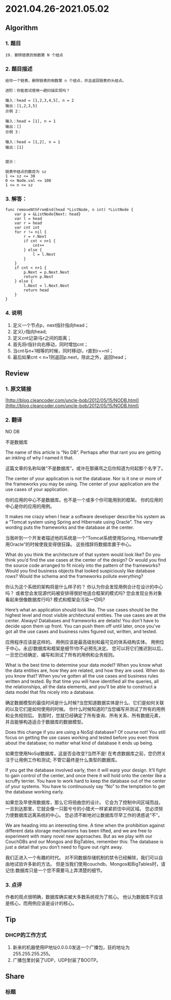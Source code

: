 # 2021.04.26-2021.05.02

## Algorithm
### 1. 题目
```
19. 删除链表的倒数第 N 个结点
```
### 2. 题目描述
```
给你一个链表，删除链表的倒数第 n 个结点，并且返回链表的头结点。

进阶：你能尝试使用一趟扫描实现吗？

输入：head = [1,2,3,4,5], n = 2
输出：[1,2,3,5]
示例 2：

输入：head = [1], n = 1
输出：[]
示例 3：

输入：head = [1,2], n = 1
输出：[1]
 

提示：

链表中结点的数目为 sz
1 <= sz <= 30
0 <= Node.val <= 100
1 <= n <= sz

```

### 3. 解答：
```golang
func removeNthFromEnd(head *ListNode, n int) *ListNode {
	var p = &ListNode{Next: head}
	var l = head
	var r = head
	var cnt int
	for r != nil {
		r = r.Next
		if cnt < n+1 {
			cnt++
		} else {
			l = l.Next
		}
	}
	if cnt < n+1 {
		p.Next = p.Next.Next
		return p.Next
	} else {
		l.Next = l.Next.Next
		return head
	}
}
```
### 4. 说明
1. 定义一个节点p，next指针指向head；
2. 定义l,r指向head;
3. 定义cnt记录l与r之间的距离；
4. 首先将r指针向右移动，同时增加cnt；
5. 当cnt与n+1相等的时候，同时移动l，r直到r==nil；
6. 最后如果cnt < n+1则返回p.next，除此之外，返回head；

## Review
### 1. 原文链接
[http://blog.cleancoder.com/uncle-bob/2012/05/15/NODB.html](http://blog.cleancoder.com/uncle-bob/2012/05/15/NODB.html)

### 2. 翻译
NO DB

不是数据库

The name of this article is “No DB”. Perhaps after that rant you are getting an inkling of why I named it that.

这篇文章的名称叫做“不是数据库”。或许在那痛骂之后你知道为何起那个名字了。

The center of your application is not the database. Nor is it one or more of the frameworks you may be using. 
The center of your application are the use cases of your application.

你的应用的中心不是数据库。也不是一个或多个你可能用到的框架。
你的应用的中心是你的应用的用例。

It makes me crazy when I hear a software developer describe his system as a “Tomcat system using Spring and Hibernate using Oracle”. 
The very wording puts the frameworks and the database at the center.

当我听到一个开发者描述他的系统是一个“Tomcat系统使用Spring, Hibernate使用Oracle”的时候使我变得很狂躁。
这些措辞将数据库置于中心。

What do you think the architecture of that system would look like? 
Do you think you’d find the use cases at the center of the design? 
Or would you find the source code arranged to fit nicely into the pattern of the frameworks? 
Would you find business objects that looked suspiciously like database rows? 
Would the schema and the frameworks pollute everything?

你认为这个系统的架构将是什么样子的？
你认为你会发现用例合计在设计的中心吗？
或者您会发现源代码被安排得很好地适合框架的模式吗?
您会发现业务对象看起来很像数据库行吗?
模式和框架会污染一切吗?

Here’s what an application should look like. 
The use cases should be the highest level and most visible architectural entities. 
The use cases are at the center. Always! Databases and frameworks are details! You don’t have to decide upon them up front. 
You can push them off until later, once you’ve got all the use cases and business rules figured out, written, and tested.

应用程序应该是这样的。
用例应该是最高级别和最可见的体系结构实体。
用例位于中心。永远!数据库和框架是细节!你不必预先决定。
您可以将它们推迟到以后，一旦您已经确定、编写和测试了所有的用例和业务规则。

What is the best time to determine your data model? When you know what the data entities are, how they are related, and how they are used. 
When do you know that? When you’ve gotten all the use cases and business rules written and tested. 
By that time you will have identified all the queries, all the relationships, all the data elements, and you’ll be able to construct a data model that fits nicely into a database.

确定数据模型的最佳时间是什么时候?当您知道数据实体是什么、它们是如何关联的以及它们是如何使用的时候。
你什么时候知道的?当您编写并测试了所有的用例和业务规则后。
到那时，您就已经确定了所有查询、所有关系、所有数据元素，并且能够构造适合于数据库的数据模型。

Does this change if you are using a NoSql database? Of course not! 
You still focus on getting the use cases working and tested before you even think about the database; 
no matter what kind of database it ends up being.

如果您使用NoSql数据库，这是否会改变?当然不是!
在考虑数据库之前，您仍然关注于让用例工作和测试;
不管它最终是什么类型的数据库。

If you get the database involved early, then it will warp your design. 
It’ll fight to gain control of the center, and once there it will hold onto the center like a scruffy terrier. 
You have to work hard to keep the database out of the center of your systems. 
You have to continuously say “No” to the temptation to get the database working early.

如果您及早使用数据库，那么它将扭曲您的设计。
它会为了控制中间区域而战，一旦到达那里，它就会像一只脏兮兮的小猎犬一样紧紧抓住中间区域。
您必须努力使数据库远离系统的中心。
您必须不断地对让数据库尽早工作的诱惑说“不”。

We are heading into an interesting time. 
A time when the prohibition against different data storage mechanisms has been lifted, and we are free to experiment with many novel new approaches. 
But as we play with our CouchDBs and our Mongos and BigTables, remember this: The database is just a detail that you don’t need to figure out right away.

我们正进入一个有趣的时代。
对不同数据存储机制的禁令已经解除，我们可以自由地试验许多新的方法。
但是当我们使用couchdb、Mongos和BigTables时，请记住:数据库只是一个您不需要马上弄清楚的细节。

### 3. 点评
作者的观点很明确，数据库确实被大多数系统视为了核心。
他认为数据库不应该是核心，而用例应该是设计的核心。

## Tip
### DHCP的工作方式
1. 新来的机器使用IP地址0.0.0.0发送一个广播包，目的地址为255.255.255.255。
2. 广播包里封装了UDP，UDP封装了BOOTP。


## Share
### 标题